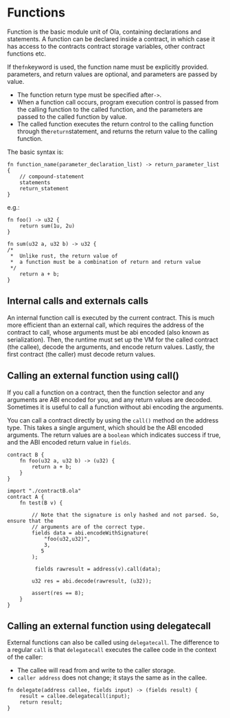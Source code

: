 # Functions

Function is the basic module unit of Ola, containing declarations and statements. A function can be declared inside a contract, in which case it has access to the contracts contract storage variables, other contract functions etc.

If the`fn`keyword is used, the function name must be explicitly provided. parameters, and return values are optional, and parameters are passed by value.

* The function return type must be specified after`->`.
* When a function call occurs, program execution control is passed from the calling function to the called function, and the parameters are passed to the called function by value.
* The called function executes the return control to the calling function through the`return`statement, and returns the return value to the calling function.

The basic syntax is:

```solidity
fn function_name(parameter_declaration_list) -> return_parameter_list {
    // compound-statement
    statements
    return_statement
}
```

e.g.:

```solidity
fn foo() -> u32 {
    return sum(1u, 2u)
}

fn sum(u32 a, u32 b) -> u32 {
/* 
 *  Unlike rust, the return value of 
 *  a function must be a combination of return and return value
 */
    return a + b;  
}
```

## Internal calls and externals calls

An internal function call is executed by the current contract. This is much more efficient than an external call, which requires the address of the contract to call, whose arguments must be abi encoded (also known as serialization). Then, the runtime must set up the VM for the called contract (the callee), decode the arguments, and encode return values. Lastly, the first contract (the caller) must decode return values.

## Calling an external function using call()

If you call a function on a contract, then the function selector and any arguments are ABI encoded for you, and any return values are decoded. Sometimes it is useful to call a function without abi encoding the arguments.

You can call a contract directly by using the `call()` method on the address type. This takes a single argument, which should be the ABI encoded arguments. The return values are a `boolean` which indicates success if true, and the ABI encoded return value in `fields`.

```solidity
contract B {
    fn foo(u32 a, u32 b) -> (u32) {
        return a + b;
    }
}
```

```solidity
import "./contractB.ola"
contract A {
    fn test(B v) {

        // Note that the signature is only hashed and not parsed. So, ensure that the
        // arguments are of the correct type.
        fields data = abi.encodeWithSignature(
            "foo(u32,u32)",
            3,
           5
        );

         fields rawresult = address(v).call(data);

        u32 res = abi.decode(rawresult, (u32));

        assert(res == 8);
    }
}

```

## Calling an external function using delegatecall

External functions can also be called using `delegatecall`. The difference to a regular `call` is that `delegatecall` executes the callee code in the context of the caller:

* The callee will read from and write to the caller storage.
* `caller address` does not change; it stays the same as in the callee.

```solidity
fn delegate(address callee, fields input) -> (fields result) {
    result = callee.delegatecall(input);
    return result;
}
```
